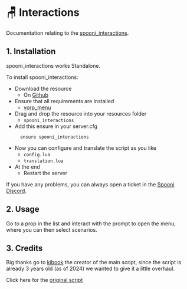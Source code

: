 # 🪑 Interactions
Documentation relating to the [spooni_interactions](https://github.com/Spooni-Development/spooni_interactions).

## 1. Installation
spooni_interactions works Standalone. 

To install spooni_interactions:
- Download the resource
  - On [Github](https://github.com/Spooni-Development/spooni_interactions)
- Ensure that all requirements are installed
  - [vorp_menu](https://github.com/VORPCORE/vorp_menu)
- Drag and drop the resource into your resources folder
  - `spooni_interactions`
- Add this ensure in your server.cfg
  ```
    ensure spooni_interactions
  ```
- Now you can configure and translate the script as you like
  - `config.lua`
  - `translation.lua`
- At the end
  - Restart the server

If you have any problems, you can always open a ticket in the [Spooni Discord](https://discord.gg/spooni).

## 2. Usage
Go to a prop in the list and interact with the prompt to open the menu, where you can then select scenarios.

## 3. Credits

Big thanks go to [kibook](https://github.com/kibook) the creator of the main script, since the script is already 3 years old (as of 2024) we wanted to give it a little overhaul.

Click here for the [original script](https://github.com/kibook/redm-interactions)
